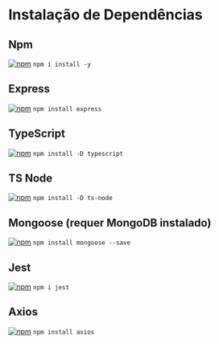 # Instalação de Dependências

## Npm
[![npm](https://img.shields.io/npm/v/npm)](https://www.npmjs.com/package/npm)
`npm i install -y`

## Express
[![npm](https://img.shields.io/npm/v/express)](https://www.npmjs.com/package/express)
`npm install express`

## TypeScript
[![npm](https://img.shields.io/npm/v/typescript)](https://www.npmjs.com/package/typescript)
`npm install -D typescript`

## TS Node
[![npm](https://img.shields.io/npm/v/ts-node)](https://www.npmjs.com/package/ts-node)
`npm install -D ts-node`

## Mongoose (requer MongoDB instalado)
[![npm](https://img.shields.io/npm/v/mongoose)](https://www.npmjs.com/package/mongoose)
`npm install mongoose --save`

## Jest
[![npm](https://img.shields.io/npm/v/jest)](https://www.npmjs.com/package/jest)
`npm i jest`

## Axios
[![npm](https://img.shields.io/npm/v/axios)](https://www.npmjs.com/package/axios)
`npm install axios`

